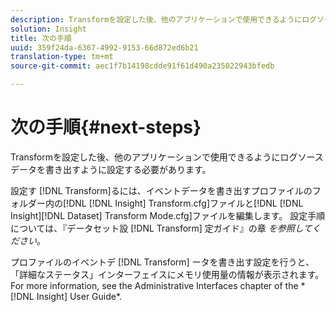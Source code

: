 ```yaml
---
description: Transformを設定した後、他のアプリケーションで使用できるようにログソースデータを書き出すように設定する必要があります。
solution: Insight
title: 次の手順
uuid: 359f24da-6367-4992-9153-66d872ed6b21
translation-type: tm+mt
source-git-commit: aec1f7b14198cdde91f61d490a235022943bfedb

---
```



# 次の手順{#next-steps}

Transformを設定した後、他のアプリケーションで使用できるようにログソースデータを書き出すように設定する必要があります。

設定す [!DNL Transform]るには、イベントデータを書き出すプロファイルのフォルダー内の[!DNL [!DNL Insight] Transform.cfg]ファイルと[!DNL [!DNL Insight][!DNL Dataset] Transform Mode.cfg]ファイルを編集します。 設定手順については、『データセット設 [!DNL Transform] 定ガイド』の章 *を参照してください*。

プロファイルのイベントデ [!DNL Transform] ータを書き出す設定を行うと、「詳細なステータス」インターフェイスにメモリ使用量の情報が表示されます。 For more information, see the Administrative Interfaces chapter of the * [!DNL Insight] User Guide*.
